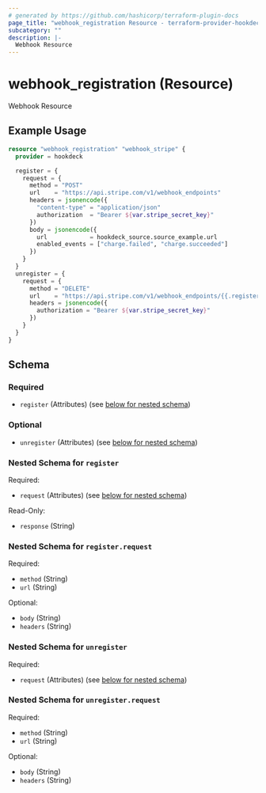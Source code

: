 ```yaml
---
# generated by https://github.com/hashicorp/terraform-plugin-docs
page_title: "webhook_registration Resource - terraform-provider-hookdeck"
subcategory: ""
description: |-
  Webhook Resource
---
```


# webhook_registration (Resource)

Webhook Resource

## Example Usage

```terraform
resource "webhook_registration" "webhook_stripe" {
  provider = hookdeck

  register = {
    request = {
      method = "POST"
      url    = "https://api.stripe.com/v1/webhook_endpoints"
      headers = jsonencode({
        "content-type" = "application/json"
        authorization  = "Bearer ${var.stripe_secret_key}"
      })
      body = jsonencode({
        url            = hookdeck_source.source_example.url
        enabled_events = ["charge.failed", "charge.succeeded"]
      })
    }
  }
  unregister = {
    request = {
      method = "DELETE"
      url    = "https://api.stripe.com/v1/webhook_endpoints/{{.register.response.body.id}}"
      headers = jsonencode({
        authorization = "Bearer ${var.stripe_secret_key}"
      })
    }
  }
}
```

<!-- schema generated by tfplugindocs -->
## Schema

### Required

- `register` (Attributes) (see [below for nested schema](#nestedatt--register))

### Optional

- `unregister` (Attributes) (see [below for nested schema](#nestedatt--unregister))

<a id="nestedatt--register"></a>
### Nested Schema for `register`

Required:

- `request` (Attributes) (see [below for nested schema](#nestedatt--register--request))

Read-Only:

- `response` (String)

<a id="nestedatt--register--request"></a>
### Nested Schema for `register.request`

Required:

- `method` (String)
- `url` (String)

Optional:

- `body` (String)
- `headers` (String)



<a id="nestedatt--unregister"></a>
### Nested Schema for `unregister`

Required:

- `request` (Attributes) (see [below for nested schema](#nestedatt--unregister--request))

<a id="nestedatt--unregister--request"></a>
### Nested Schema for `unregister.request`

Required:

- `method` (String)
- `url` (String)

Optional:

- `body` (String)
- `headers` (String)
